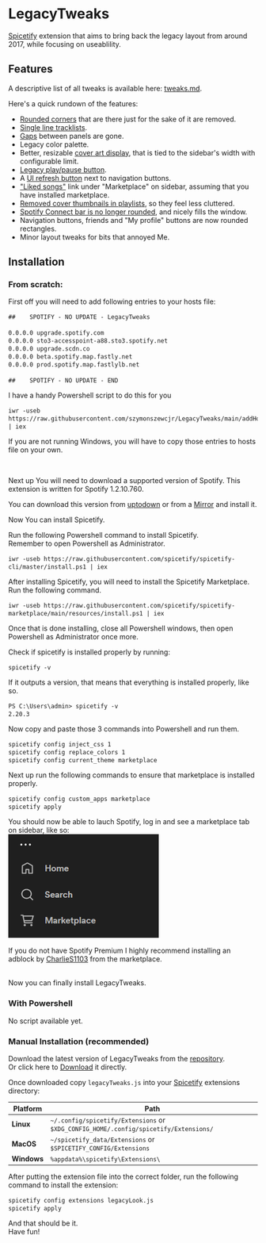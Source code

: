 # LegacyTweaks

[Spicetify](https://github.com/khanhas/spicetify-cli) extension that aims to bring back the legacy layout from around 2017, while focusing on useablility.

 ## Features

 A descriptive list of all tweaks is available here: [tweaks.md](./docs/tweaks.md).
 
 Here's a quick rundown of the features:
  * [Rounded corners](./docs/tweaks.md#panel-gap-remover-and-panel-rounded-corner-remover) that are there just for the sake of it are removed.
  * [Single line tracklists](./docs/tweaks.md#single-line-tracklist-entries).
  * [Gaps](./docs/tweaks.md#second-one-allows-you-to-remove-rounded-corners-of-those-panels-turning-them-into-squares-i-recommend-leaving-it-on-as-square-panels-with-gaps-look-kinda-weird) between panels are gone.
  * Legacy color palette.
  * Better, resizable [cover art display](./docs/tweaks.md#enlarged-cover-art-will-take-up-full-width-of-the-sidebar), that is tied to the sidebar's width with configurable limit.
  * [Legacy play/pause button](./docs/tweaks.md#old-spotify-play-button).
  * A [UI refresh button](./docs/tweaks.md#refresh-button) next to navigation buttons.
  * ["Liked songs"](./docs/tweaks.md#liked-songs-shortcut) link under "Marketplace" on sidebar, assuming that you have installed marketplace.
  * [Removed cover thumbnails in playlists](./docs/tweaks.md#hide-small-covers-in-tracklists), so they feel less cluttered.
  * [Spotify Connect bar is no longer rounded](./docs/tweaks.md#removes-rounded-corners-on-spotify-connect-bar), and nicely fills the window.
  * Navigation buttons, friends and "My profile" buttons are now rounded rectangles.
  * Minor layout tweaks for bits that annoyed Me.



## Installation

### From scratch:

First off you will need to add following entries to your hosts file:
```
##    SPOTIFY - NO UPDATE - LegacyTweaks

0.0.0.0 upgrade.spotify.com
0.0.0.0 sto3-accesspoint-a88.sto3.spotify.net
0.0.0.0 upgrade.scdn.co
0.0.0.0 beta.spotify.map.fastly.net
0.0.0.0 prod.spotify.map.fastlylb.net

##    SPOTIFY - NO UPDATE - END
```

I have a handy Powershell script to do this for you
```
iwr -useb https://raw.githubusercontent.com/szymonszewcjr/LegacyTweaks/main/addHosts.ps1 | iex
```

If you are not running Windows, you will have to copy those entries to hosts file on your own.

<br>

Next up You will need to download a supported version of Spotify.
This extension is written for Spotify 1.2.10.760.

You can download this version from [uptodown](https://spotify.en.uptodown.com/windows/download/101586881) or from a [Mirror](https://www.mediafire.com/file/j3bdrv7o3qnmegf/spotify-1-2-10-760.exe/file) and install it.

Now You can install Spicetify.

Run the following Powershell command to install Spicetify.<br>
Remember to open Powershell as Administrator.

```
iwr -useb https://raw.githubusercontent.com/spicetify/spicetify-cli/master/install.ps1 | iex
```

After installing Spicetify, you will need to install the Spicetify Marketplace. Run the following command.

```
iwr -useb https://raw.githubusercontent.com/spicetify/spicetify-marketplace/main/resources/install.ps1 | iex
```

Once that is done installing, close all Powershell windows, then open Powershell as Administrator once more. <br>

Check if spicetify is installed properly by running:
```
spicetify -v
```
If it outputs a version, that means that everything is installed properly, like so.
```
PS C:\Users\admin> spicetify -v
2.20.3
```
Now copy and paste those 3 commands into Powershell and run them.

```
spicetify config inject_css 1
spicetify config replace_colors 1
spicetify config current_theme marketplace
```

Next up run the following commands to ensure that marketplace is installed properly.
```
spicetify config custom_apps marketplace
spicetify apply
```

You should now be able to lauch Spotify, log in and see a marketplace tab on sidebar, like so:<br>
![Alt text](./docs/assets/marketplaceInstalledProperly.png)

If you do not have Spotify Premium I highly recommend installing  an adblock by [CharlieS1103](https://github.com/CharlieS1103/spicetify-extensions/tree/main/adblock) from the marketplace.


<br>Now you can finally install LegacyTweaks.

### With Powershell

No script available yet.



### Manual Installation (recommended)

Download the latest version of LegacyTweaks from the [repository](https://github.com/szymonszewcjr/LegacyTweaks/tree/main/dist).<br>
Or click here to <a href="https://raw.githubusercontent.com/szymonszewcjr/LegacyTweaks/main/dist/legacyTweaks.js" download>Download</a> it directly.

Once downloaded copy `legacyTweaks.js` into your [Spicetify](https://github.com/khanhas/spicetify-cli) extensions directory:


| **Platform** | **Path**                                                                            |
|------------|-----------------------------------------------------------------------------------|
| **Linux**      | `~/.config/spicetify/Extensions` or `$XDG_CONFIG_HOME/.config/spicetify/Extensions/` |
| **MacOS**      | `~/spicetify_data/Extensions` or `$SPICETIFY_CONFIG/Extensions`                      |
| **Windows**    | `%appdata%\spicetify\Extensions\`                                              |

After putting the extension file into the correct folder, run the following command to install the extension:
```
spicetify config extensions legacyLook.js
spicetify apply
```


And that should be it.<br>
Have fun!
